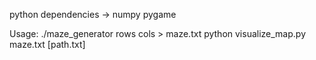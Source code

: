 python dependencies -> numpy
                       pygame
                       
Usage:
   ./maze_generator rows cols > maze.txt
   python visualize_map.py maze.txt [path.txt]
